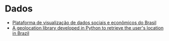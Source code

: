 # Dados

- [Plataforma de visualização de dados sociais e econômicos do Brasil](http://dataviva.info/pt/)
- [A geolocation library developed in Python to retrieve the user's location in Brazil](https://github.com/uol/geo-br)
